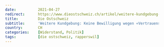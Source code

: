 ```yaml
---
date:          2021-04-27
redirect:      https://www.dieostschweiz.ch/artikel/weitere-kundgebung-keine-bewilligung-wegen-vertrauensbruch-YrN9RJB
title:         Die Ostschweiz
subtitle:      'Weitere Kundgebung: Keine Bewilligung wegen «Vertrauensbruch»'
country:       CH
categories:    [Widerstand, Politik]
tags:          [die ostschweiz, rapperswil]
---
```

